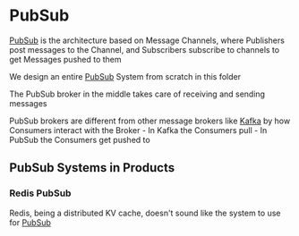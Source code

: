 # PubSub
[PubSub](/docs/technical%20writing/architecture_components/typical_reusable_resources/typical_distributed_pubsub/index.md) is the architecture based on Message Channels, where Publishers post messages to the Channel, and Subscribers subscribe to channels to get Messages pushed to them

We design an entire [PubSub](/docs/technical%20writing/architecture_components/typical_reusable_resources/typical_distributed_pubsub/index.md) System from scratch in this folder

The PubSub broker in the middle takes care of receiving and sending messages

PubSub brokers are different from other message brokers like [Kafka](/docs/technical%20writing/architecture_components/messaging/Kafka%20Broker/KAFKA.md) by how Consumers interact with the Broker
    - In Kafka the Consumers pull
    - In PubSub the Consumers get pushed to

## PubSub Systems in Products
### Redis PubSub
Redis, being a distributed KV cache, doesn't sound like the system to use for [PubSub](/docs/technical%20writing/architecture_components/databases%20&%20storage/Redis/PUBSUB.md)
